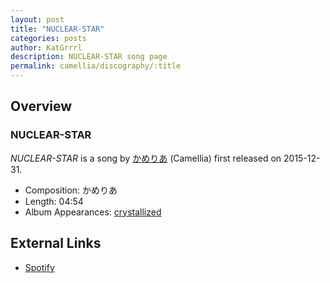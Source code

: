 ```yaml
---
layout: post
title: "NUCLEAR-STAR"
categories: posts
author: KatGrrrl
description: NUCLEAR-STAR song page
permalink: camellia/discography/:title
---
```


## Overview

### NUCLEAR-STAR

*NUCLEAR-STAR* is a song by [かめりあ](/camellia) (Camellia) first released on 2015-12-31.

* Composition: かめりあ
* Length: 04:54
* Album Appearances: [crystallized](<{% link postsInclude/_posts/camellia/albums/crystallized/2023-12-12-crystallized.md %}>)

## External Links

* [Spotify](https://open.spotify.com/track/3lQlRUeljgJac0Isebb5Ug?si=2bc77e7bb21c4d0a)
